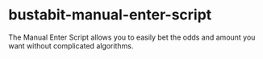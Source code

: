 # bustabit-manual-enter-script
The Manual Enter Script allows you to easily bet the odds and amount you want without complicated algorithms.
